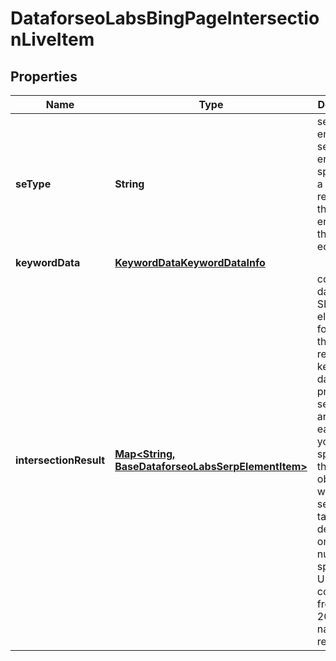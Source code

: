 

# DataforseoLabsBingPageIntersectionLiveItem


## Properties

| Name | Type | Description | Notes |
|------------ | ------------- | ------------- | -------------|
|**seType** | **String** | search engine type search engine type specified in a POST request; for this endpoint, the field equals bing |  [optional] |
|**keywordData** | [**KeywordDataKeywordDataInfo**](KeywordDataKeywordDataInfo.md) |  |  [optional] |
|**intersectionResult** | [**Map&lt;String, BaseDataforseoLabsSerpElementItem&gt;**](BaseDataforseoLabsSerpElementItem.md) | contains data on the SERP elements found for the returned keyword data will be provided in separate arrays for each URL you specified in the pages object when setting a task; depending on the number of specified URLs, it can contain from 1 to 20 arrays named respectively |  [optional] |



